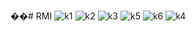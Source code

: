 ��#   R M I 
 
 ![k1](https://github.com/soulabdr/RMI/assets/122172203/f1db8b15-8fdb-46a7-bcb7-071a12b96adb)
![k2](https://github.com/soulabdr/RMI/assets/122172203/d9803587-203a-4aed-8b31-0bcbfecfa9c2)
![k3](https://github.com/soulabdr/RMI/assets/122172203/596b310a-9ba4-4b92-8a1b-cfb25ba667e7)
![k5](https://github.com/soulabdr/RMI/assets/122172203/155b7b7f-c33f-4636-a447-2c1755a27769)
![k6](https://github.com/soulabdr/RMI/assets/122172203/c98707a0-a124-41ef-bcbf-a669243d192a)
![k4](https://github.com/soulabdr/RMI/assets/122172203/ba83ed16-f30d-4f02-a82e-be540f92a558)
